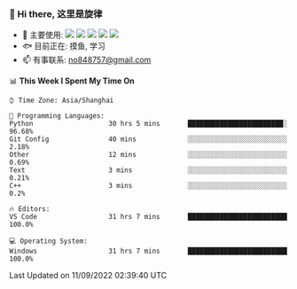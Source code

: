 ### 👋 Hi there, 这里是旋律
- 🔭 主要使用: 
![](https://img.shields.io/badge/-Python-3e74a2?style=flat-square&logo=Python&logoColor=fff)
![](https://img.shields.io/badge/-Java-007396?mstyle=flat-square&logo=Java&logoColor=fff)
![](https://img.shields.io/badge/-Node.js-339933?style=flat-square&logo=Node.js&logoColor=fff)
![](https://img.shields.io/badge/-PostgreSQL-4169e1?style=flat-square&logo=PostgreSQL&logoColor=fff)
![](https://img.shields.io/badge/-VSCode-007acc?style=flat-square&logo=Visual-Studio-Code&logoColor=fff)
- 🐟 目前正在: 摸鱼, 学习
- 📫 有事联系: no848757@gmail.com

<!--START_SECTION:waka-->
📊 **This Week I Spent My Time On** 

```text
⌚︎ Time Zone: Asia/Shanghai

💬 Programming Languages: 
Python                   30 hrs 5 mins       ████████████████████████░   96.68% 
Git Config               40 mins             ░░░░░░░░░░░░░░░░░░░░░░░░░   2.18% 
Other                    12 mins             ░░░░░░░░░░░░░░░░░░░░░░░░░   0.69% 
Text                     3 mins              ░░░░░░░░░░░░░░░░░░░░░░░░░   0.21% 
C++                      3 mins              ░░░░░░░░░░░░░░░░░░░░░░░░░   0.2%

🔥 Editors: 
VS Code                  31 hrs 7 mins       █████████████████████████   100.0%

💻 Operating System: 
Windows                  31 hrs 7 mins       █████████████████████████   100.0%

```


 Last Updated on 11/09/2022 02:39:40 UTC
<!--END_SECTION:waka-->
